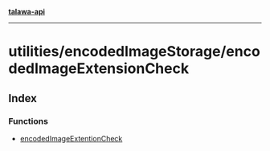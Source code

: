 [**talawa-api**](../../../README.md)

***

# utilities/encodedImageStorage/encodedImageExtensionCheck

## Index

### Functions

- [encodedImageExtentionCheck](functions/encodedImageExtentionCheck.md)
